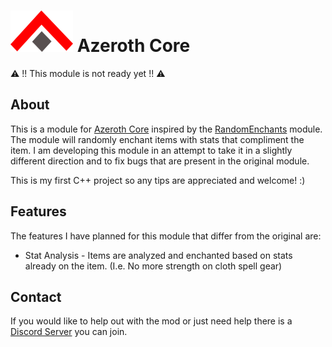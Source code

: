 # ![Azeroth Core](https://raw.githubusercontent.com/azerothcore/azerothcore.github.io/master/images/logo-github.png) Azeroth Core
⚠️ !! This module is not ready yet !! ⚠️
## About
This is a module for [Azeroth Core](https://github.com/azerothcore/azerothcore-wotlk) inspired by the [RandomEnchants](https://github.com/azerothcore/mod-random-enchants) module. 
The module will randomly enchant items with stats that compliment the item.
I am developing this module in an attempt to take it in a slightly different direction and to fix bugs that are present in the original module.

This is my first C++ project so any tips are appreciated and welcome! :)

## Features
The features I have planned for this module that differ from the original are:
 - Stat Analysis - Items are analyzed and enchanted based on stats already on the item. (I.e. No more strength on cloth spell gear)

## Contact
If you would like to help out with the mod or just need help there is a [Discord Server](https://discord.gg/xdVPGcpJ8C) you can join.
